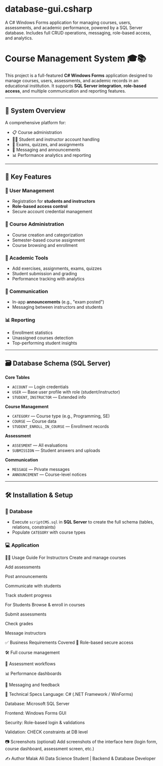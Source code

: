 # database-gui.csharp
A C# Windows Forms application for managing courses, users, assessments, and academic performance, powered by a SQL Server database. Includes full CRUD operations, messaging, role-based access, and analytics.

# Course Management System 🎓📚

This project is a full-featured **C# Windows Forms** application designed to manage courses, users, assessments, and academic records in an educational institution. It supports **SQL Server integration**, **role-based access**, and multiple communication and reporting features.

---

## 🧠 System Overview

A comprehensive platform for:
- 📋 Course administration
- 👩‍🎓 Student and instructor account handling
- 📝 Exams, quizzes, and assignments
- 💬 Messaging and announcements
- 📊 Performance analytics and reporting

---

## 🚀 Key Features

### 🔐 User Management
- Registration for **students and instructors**
- **Role-based access control**
- Secure account credential management

### 📘 Course Administration
- Course creation and categorization
- Semester-based course assignment
- Course browsing and enrollment

### 🧪 Academic Tools
- Add exercises, assignments, exams, quizzes
- Student submission and grading
- Performance tracking with analytics

### 📢 Communication
- In-app **announcements** (e.g., "exam posted")
- Messaging between instructors and students

### 📊 Reporting
- Enrollment statistics
- Unassigned courses detection
- Top-performing student insights

---

## 🗃️ Database Schema (SQL Server)

**Core Tables**
- `ACCOUNT` — Login credentials
- `USER` — Base user profile with role (student/instructor)
- `STUDENT`, `INSTRUCTOR` — Extended info

**Course Management**
- `CATEGORY` — Course type (e.g., Programming, SE)
- `COURSE` — Course data
- `STUDENT_ENROLL_IN_COURSE` — Enrollment records

**Assessment**
- `ASSESMENT` — All evaluations
- `SUBMISSION` — Student answers and uploads

**Communication**
- `MESSAGE` — Private messages
- `ANNOUNCEMENT` — Course-level notices

---

## 🛠️ Installation & Setup

### 🔧 Database
- Execute `scriptCMS.sql` in **SQL Server** to create the full schema (tables, relations, constraints)
- Populate `CATEGORY` with course types

### 💻 Application

👩‍🏫 Usage Guide
For Instructors
Create and manage courses

Add assessments

Post announcements

Communicate with students

Track student progress

For Students
Browse & enroll in courses

Submit assessments

Check grades

Message instructors

✅ Business Requirements Covered
🔐 Role-based secure access

🛠️ Full course management

🧮 Assessment workflows

📊 Performance dashboards

💬 Messaging and feedback

🧾 Technical Specs
Language: C# (.NET Framework / WinForms)

Database: Microsoft SQL Server

Frontend: Windows Forms GUI

Security: Role-based login & validations

Validation: CHECK constraints at DB level

📷 Screenshots (optional)
Add screenshots of the interface here (login form, course dashboard, assessment screen, etc.)

✍️ Author
Malak Ali
Data Science Student | Backend & Database Developer
